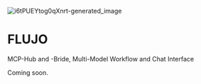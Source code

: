 ![i6tPUEYtog0qXnrt-generated_image](https://github.com/user-attachments/assets/881ad34c-73fa-4b71-ba47-123b5da8e05e)

# FLUJO
MCP-Hub and -Bride, Multi-Model Workflow and Chat Interface 

Coming soon.
